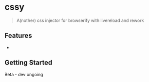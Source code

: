 # cssy

> A(nother) css injector for browserify with livereload and rework

## Features

  -

## Getting Started
Beta - dev ongoing
